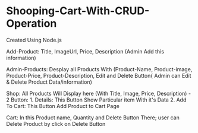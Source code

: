 # Shooping-Cart-With-CRUD-Operation

Created Using Node.js

Add-Product: Title, ImageUrl, Price, Description (Admin Add this information)

Admin-Products: Desplay all Products With (Product-Name, Product-image, Product-Price, Product-Description, Edit and Delete Button{ Admin can Edit & Delete Product Data/information)

Shop: All Products Will Display here (With Title, Image, Price, Description)
       - 2 Button:
            1. Details: This Button Show Particular item With it's Data
            2. Add To Cart: This Button Add Product to Cart Page
            
Cart: In this Product name, Quantity and Delete Button There; user can Delete Product by click on Delete Button
